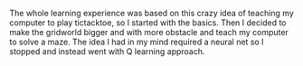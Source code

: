 The whole learning experience was based on this crazy idea of teaching my computer to play tictacktoe, so I started with the basics.
Then I decided to make the gridworld bigger and with more obstacle and teach my computer to solve a maze.
The idea I had in my mind required a neural net so I stopped and instead went with Q learning approach. 